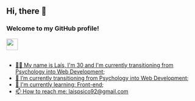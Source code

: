 ## Hi, there 👋 
### Welcome to my GitHub profile!

<div>
  <a href="https://www.linkedin.com/in/laís-de-lima-arantes/" target="_blank" />
  <img src="https://cdn.jsdelivr.net/gh/devicons/devicon/icons/linkedin/linkedin-original.svg" height="30" />
</div><br>

- 🙋‍♀️ My name is Laís, I'm 30 and I'm currently transitioning from Psychology into Web Development;
- 📔 I’m currently transitioning from Psychology into Web Development;
- 🌱 I'm currently learning: Front-end;
- 📫 How to reach me: laispsico92@gmail.com
